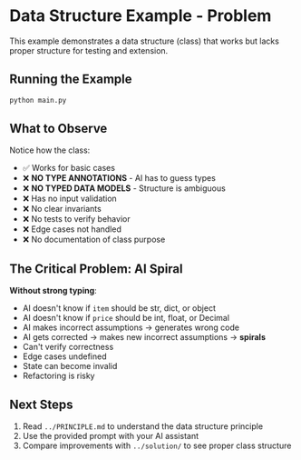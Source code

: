 # Data Structure Example - Problem

This example demonstrates a data structure (class) that works but lacks proper structure for testing and extension.

## Running the Example

```bash
python main.py
```

## What to Observe

Notice how the class:
- ✅ Works for basic cases
- ❌ **NO TYPE ANNOTATIONS** - AI has to guess types
- ❌ **NO TYPED DATA MODELS** - Structure is ambiguous
- ❌ Has no input validation
- ❌ No clear invariants
- ❌ No tests to verify behavior
- ❌ Edge cases not handled
- ❌ No documentation of class purpose

## The Critical Problem: AI Spiral

**Without strong typing**:
- AI doesn't know if `item` should be str, dict, or object
- AI doesn't know if `price` should be int, float, or Decimal
- AI makes incorrect assumptions → generates wrong code
- AI gets corrected → makes new incorrect assumptions → **spirals**
- Can't verify correctness
- Edge cases undefined
- State can become invalid
- Refactoring is risky

## Next Steps

1. Read `../PRINCIPLE.md` to understand the data structure principle
2. Use the provided prompt with your AI assistant
3. Compare improvements with `../solution/` to see proper class structure

